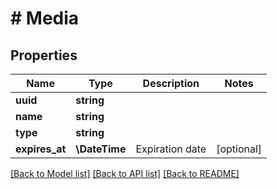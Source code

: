 # # Media

## Properties

Name | Type | Description | Notes
------------ | ------------- | ------------- | -------------
**uuid** | **string** |  |
**name** | **string** |  |
**type** | **string** |  |
**expires_at** | **\DateTime** | Expiration date | [optional]

[[Back to Model list]](../../README.md#models) [[Back to API list]](../../README.md#endpoints) [[Back to README]](../../README.md)
